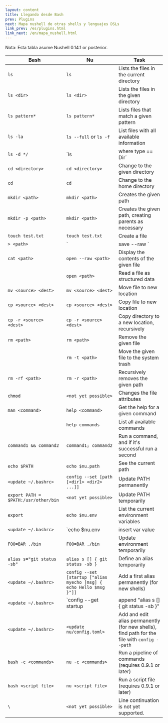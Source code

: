```yaml
---
layout: content
title: Llegando desde Bash
prev: Plugins
next: Mapa nushell de otras shells y lenguajes DSLs
link_prev: /es/plugins.html
link_next: /en/mapa_nushell.html
---
```


Nota: Esta tabla asume Nushell 0.14.1 or posterior.

| Bash        | Nu           | Task  |
| ------------- | ------------- | ----- |
| `ls`     | `ls` | Lists the files in the current directory |
| `ls <dir>`    | `ls <dir>`| Lists the files in the given directory |
| `ls pattern*` | `ls pattern*` | Lists files that match a given pattern |
| `ls -la` | `ls --full` or `ls -f` | List files with all available information |
| `ls -d */` | `ls | where type == Dir` | List directories |
| `cd <directory>` | `cd <directory>` | Change to the given directory |
| `cd` | `cd` | Change to the home directory |
| `mkdir <path>` | `mkdir <path>` | Creates the given path |
| `mkdir -p <path>` | `mkdir <path>` | Creates the given path, creating parents as necessary |
| `touch test.txt` | `touch test.txt` | Create a file |
| `> <path>` | `| save --raw <path>` | Save string into a file |
| `cat <path>` | `open --raw <path>` | Display the contents of the given file |
| | `open <path>` | Read a file as structured data |
| `mv <source> <dest>` | `mv <source> <dest>` | Move file to new location |
| `cp <source> <dest>` | `cp <source> <dest>` | Copy file to new location |
| `cp -r <source> <dest>` | `cp -r <source> <dest>` | Copy directory to a new location, recursively |
| `rm <path>` | `rm <path>` | Remove the given file |
| | `rm -t <path>` | Move the given file to the system trash |
| `rm -rf <path>` | `rm -r <path>` | Recursively removes the given path |
| `chmod` | `<not yet possible>` | Changes the file attributes |
| `man <command>` | `help <command>` | Get the help for a given command |
|  | `help commands` | List all available commands |
| `command1 && command2` | `command1; command2` | Run a command, and if it's successful run a second |
| `echo $PATH` | `echo $nu.path` | See the current path |
| `<update ~/.bashrc>` | `config --set [path [<dir1> <dir2> ...]]` | Update PATH permanently |
| `export PATH = $PATH:/usr/other/bin` | `<not yet possible>` | Update PATH temporarily |
| `export` | `echo $nu.env` | List the current environment variables |
| `<update ~/.bashrc>` | `echo $nu.env | insert var value | config --set_into env` | Update environment variables permanently |
| `FOO=BAR ./bin` | `FOO=BAR ./bin` | Update environment temporarily |
| `alias s="git status -sb"` | `alias s [] { git status -sb }` | Define an alias temporarily |
| `<update ~/.bashrc>` | `config --set [startup ["alias myecho [msg] { echo Hello $msg }"]]` | Add a first alias permanently (for new shells) |
| `<update ~/.bashrc>` | `config --get startup | append "alias s [] { git status -sb }" | config --set_into startup` | Add an additional alias permanently (for new shells) |
| `<update ~/.bashrc>` | `<update nu/config.toml>` | Add and edit alias permanently (for new shells), find path for the file with `config --path` |
| `bash -c <commands>` | `nu -c <commands>` | Run a pipeline of commands (requires 0.9.1 or later) |
| `bash <script file>` | `nu <script file>` | Run a script file (requires 0.9.1 or later) |
| `\` | `<not yet possible>` | Line continuation is not yet supported. |
